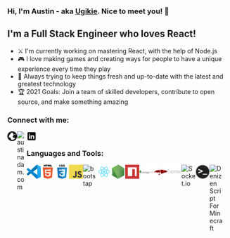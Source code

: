 ### Hi, I'm Austin - aka [Ugikie][website]. Nice to meet you! 👋

## I'm a Full Stack Engineer who loves React!

- ⚔ I'm currently working on mastering React, with the help of Node.js
- 🎮 I love making games and creating ways for people to have a unique experience every time they play
- 📅 Always trying to keep things fresh and up-to-date with the latest and greatest technology
- 🏆 2021 Goals: Join a team of skilled developers, contribute to open source, and make something amazing

### Connect with me:

[<img align="left" alt="austinadam.com" width="22px" src="https://raw.githubusercontent.com/iconic/open-iconic/master/svg/globe.svg" />][website]
[<img align="left" alt="austinadam.com" width="22px" src="https://upload.wikimedia.org/wikipedia/commons/7/7e/Gmail_icon_%282020%29.svg" />][email]
[<img align="left" alt="Austin Adam on LinkedIn" width="22px" src="https://raw.githubusercontent.com/simple-icons/simple-icons/develop/icons/linkedin.svg" />][linkedin]

<br />

### Languages and Tools:

[<img align="left" alt="Visual Studio Code" width="32px" src="https://raw.githubusercontent.com/github/explore/master/topics/visual-studio-code/visual-studio-code.png" />](https://code.visualstudio.com/)
[<img align="left" alt="HTML5" width="32px" src="https://raw.githubusercontent.com/github/explore/master/topics/html/html.png" />](https://developer.mozilla.org/en-US/docs/Web/Guide/HTML/HTML5)
[<img align="left" alt="CSS3" width="32px" src="https://raw.githubusercontent.com/github/explore/master/topics/css/css.png" />](https://developer.mozilla.org/en-US/docs/Archive/CSS3)
[<img align="left" alt="JavaScript" width="32px" src="https://raw.githubusercontent.com/github/explore/master/topics/javascript/javascript.png" />](https://www.javascript.com/)
[<img align="left" alt="bootstap" width="32px" src="https://getbootstrap.com/docs/5.0/assets/brand/bootstrap-logo.svg" />](https://getbootstrap.com/)
[<img align="left" alt="React" width="32px" src="https://raw.githubusercontent.com/github/explore/master/topics/react/react.png" />](https://reactjs.org/)
[<img align="left" alt="Node.js" width="32px" src="https://raw.githubusercontent.com/github/explore/master/topics/nodejs/nodejs.png" />](https://nodejs.org/en/)
[<img align="left" alt="npm" width="32px" src="https://raw.githubusercontent.com/github/explore/master/topics/npm/npm.png" />](https://www.npmjs.com/)
[<img align="left" alt="MongoDB" width="32px" src="https://raw.githubusercontent.com/github/explore/master/topics/mongodb/mongodb.png" />](https://www.mongodb.com/)
[<img align="left" alt="Mongoose" width="32px" src="https://raw.githubusercontent.com/github/explore/master/topics/mongoose/mongoose.png" />](https://mongoosejs.com/)
[<img align="left" alt="ExpressJS" width="32px" src="https://raw.githubusercontent.com/github/explore/master/topics/express/express.png" />](https://expressjs.com/)
[<img align="left" alt="Socket.io" width="32px" src="https://upload.wikimedia.org/wikipedia/commons/thumb/9/96/Socket-io.svg/1024px-Socket-io.svg.png" />](https://socket.io/)
<!-- [<img align="left" alt="Material-UI" width="32px" src="https://material-ui.com/static/logo_raw.svg" />](https://material-ui.com/) -->
<!-- [<img align="left" alt="Git" width="32px" src="https://raw.githubusercontent.com/github/explore/master/topics/git/git.png" />](https://git-scm.com/)
[<img align="left" alt="GitHub" width="32px" src="https://raw.githubusercontent.com/github/explore/master/topics/github/github.png" />](https://github.com/) -->
[<img align="left" alt="Terminal / Linux / Unix" width="32px" src="https://raw.githubusercontent.com/github/explore/master/topics/terminal/terminal.png" />](https://ubuntu.com/)
[<img align="left" alt="Denizen Script For Minecraft" width="32px" src="https://avatars1.githubusercontent.com/u/8698408?s=400&v=4" />](https://github.com/DenizenScript/Denizen)

<br />
<br />

[website]: https://www.austinadam.com
[email]: mailto:austinadam42@gmail.com
[linkedin]: https://www.linkedin.com/in/austin-adam-56771068/
